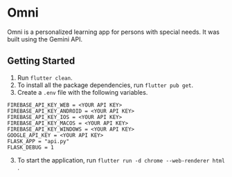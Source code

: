 # Omni

Omni is a personalized learning app for persons with special needs. It was built using the Gemini API.

## Getting Started
1. Run `flutter clean`.
2. To install all the package dependencies, run `flutter pub get`.
3. Create a `.env` file with the following variables.
```
FIREBASE_API_KEY_WEB = <YOUR API KEY>
FIREBASE_API_KEY_ANDROID = <YOUR API KEY>
FIREBASE_API_KEY_IOS = <YOUR API KEY>
FIREBASE_API_KEY_MACOS = <YOUR API KEY>
FIREBASE_API_KEY_WINDOWS = <YOUR API KEY>
GOOGLE_API_KEY = <YOUR API KEY>
FLASK_APP = "api.py"
FLASK_DEBUG = 1
```
3. To start the application, run `flutter run -d chrome --web-renderer html `.



